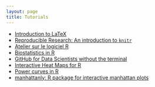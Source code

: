 ```yaml
---
layout: page
title: Tutorials
---
```


<!--## Contents
{:.no_toc}

* Will be replaced with the ToC, excluding the "Contents" header
{:toc}-->

* [Introduction to LaTeX](http://www.slideshare.net/sahirbhatnagar/introduction-to-latex-45455707)
* [Reproducible Research: An introduction to `knitr`](https://github.com/sahirbhatnagar/knitr-tutorial)
* [Atelier sur le logiciel R](https://github.com/sahirbhatnagar/atelier-R-GERAD)
* [Biostatistics in R](http://sahirbhatnagar.com/biosR/)
* [GitHub for Data Scientists without the terminal](http://sahirbhatnagar.com/git4ds/)
* [Interactive Heat Maps for R](http://moderndata.plot.ly/interactive-heat-maps-for-r/)
* [Power curves in R](http://moderndata.plot.ly/power-curves-r-plotly-ggplot2/)
* [manhattanly: R package for interactive manhattan plots](http://moderndata.plot.ly/manhattanly-r-package-for-interactive-manhattan-plots/)



<!--<p class="message">
  Hey there! This page is included as an example. Feel free to customize it for your own use upon downloading. Carry on!
</p>

In the novel, *The Strange Case of Dr. Jeykll and Mr. Hyde*, Mr. Poole is Dr. Jekyll's virtuous and loyal butler. Similarly, Poole is an upstanding and effective butler that helps you build Jekyll themes. It's made by [@mdo](https://twitter.com/mdo).

There are currently two themes built on Poole:

* [Hyde](http://hyde.getpoole.com)
* [Lanyon](http://lanyon.getpoole.com)

Learn more and contribute on [GitHub](https://github.com/poole).

## Setup

Some fun facts about the setup of this project include:

* Built for [Jekyll](http://jekyllrb.com)
* Developed on GitHub and hosted for free on [GitHub Pages](https://pages.github.com)
* Coded with [Sublime Text 2](http://sublimetext.com), an amazing code editor
* Designed and developed while listening to music like [Blood Bros Trilogy](https://soundcloud.com/maddecent/sets/blood-bros-series)

Have questions or suggestions? Feel free to [open an issue on GitHub](https://github.com/poole/issues/new) or [ask me on Twitter](https://twitter.com/mdo).

Thanks for reading!
-->
